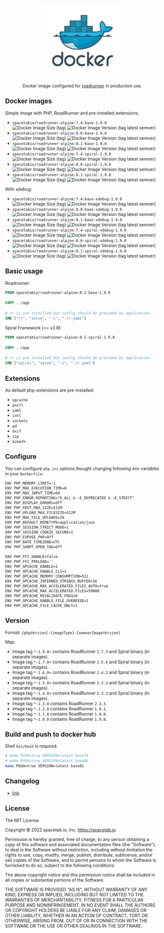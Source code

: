 <p align="center">
    <img src="https://raw.githubusercontent.com/docker-library/docs/c350af05d3fac7b5c3f6327ac82fe4d990d8729c/docker/logo.png" alt="Docker">
</p>

<p align="center">
Docker image configured for <a href="https://roadrunner.dev/">roadrunner</a> in production use.
</p> 

## Docker images

Simple image with PHP, RoadRunner and pre-installed extensions:

* `spacetabio/roadrunner-alpine:7.4-base-1.9.0` <br>
![Docker Image Size (tag)](https://img.shields.io/docker/image-size/spacetabio/roadrunner-alpine/7.4-base-1.9.0?style=flat-square)
![Docker Image Version (tag latest semver)](https://img.shields.io/docker/v/spacetabio/roadrunner-alpine/7.4-base-1.9.0?style=flat-square)
* `spacetabio/roadrunner-alpine:8.0-base-1.9.0` <br>
![Docker Image Size (tag)](https://img.shields.io/docker/image-size/spacetabio/roadrunner-alpine/8.0-base-1.9.0?style=flat-square)
![Docker Image Version (tag latest semver)](https://img.shields.io/docker/v/spacetabio/roadrunner-alpine/8.0-base-1.9.0?style=flat-square)
* `spacetabio/roadrunner-alpine:8.1-base-1.9.0` <br>
![Docker Image Size (tag)](https://img.shields.io/docker/image-size/spacetabio/roadrunner-alpine/8.1-base-1.9.0?style=flat-square)
![Docker Image Version (tag latest semver)](https://img.shields.io/docker/v/spacetabio/roadrunner-alpine/8.1-base-1.9.0?style=flat-square)
* `spacetabio/roadrunner-alpine:7.4-spiral-1.9.0` <br>
![Docker Image Size (tag)](https://img.shields.io/docker/image-size/spacetabio/roadrunner-alpine/7.4-spiral-1.9.0?style=flat-square)
![Docker Image Version (tag latest semver)](https://img.shields.io/docker/v/spacetabio/roadrunner-alpine/7.4-spiral-1.9.0?style=flat-square)
* `spacetabio/roadrunner-alpine:8.0-spiral-1.9.0` <br>
![Docker Image Size (tag)](https://img.shields.io/docker/image-size/spacetabio/roadrunner-alpine/8.0-spiral-1.9.0?style=flat-square)
![Docker Image Version (tag latest semver)](https://img.shields.io/docker/v/spacetabio/roadrunner-alpine/8.0-spiral-1.9.0?style=flat-square)
* `spacetabio/roadrunner-alpine:8.1-spiral-1.9.0` <br>
![Docker Image Size (tag)](https://img.shields.io/docker/image-size/spacetabio/roadrunner-alpine/8.1-spiral-1.9.0?style=flat-square)
![Docker Image Version (tag latest semver)](https://img.shields.io/docker/v/spacetabio/roadrunner-alpine/8.1-spiral-1.9.0?style=flat-square)

With xdebug:

* `spacetabio/roadrunner-alpine:7.4-base-xdebug-1.9.0` <br>
![Docker Image Size (tag)](https://img.shields.io/docker/image-size/spacetabio/roadrunner-alpine/7.4-base-1.9.0?style=flat-square)
![Docker Image Version (tag latest semver)](https://img.shields.io/docker/v/spacetabio/roadrunner-alpine/7.4-base-xdebug-1.9.0?style=flat-square)
* `spacetabio/roadrunner-alpine:8.0-base-xdebug-1.9.0` <br>
![Docker Image Size (tag)](https://img.shields.io/docker/image-size/spacetabio/roadrunner-alpine/8.0-base-1.9.0?style=flat-square)
![Docker Image Version (tag latest semver)](https://img.shields.io/docker/v/spacetabio/roadrunner-alpine/8.0-base-xdebug-1.9.0?style=flat-square)
* `spacetabio/roadrunner-alpine:8.1-base-xdebug-1.9.0` <br>
![Docker Image Size (tag)](https://img.shields.io/docker/image-size/spacetabio/roadrunner-alpine/8.1-base-1.9.0?style=flat-square)
![Docker Image Version (tag latest semver)](https://img.shields.io/docker/v/spacetabio/roadrunner-alpine/8.1-base-xdebug-1.9.0?style=flat-square)
* `spacetabio/roadrunner-alpine:7.4-spiral-xdebug-1.9.0` <br>
![Docker Image Size (tag)](https://img.shields.io/docker/image-size/spacetabio/roadrunner-alpine/7.4-spiral-1.9.0?style=flat-square)
![Docker Image Version (tag latest semver)](https://img.shields.io/docker/v/spacetabio/roadrunner-alpine/7.4-spiral-xdebug-1.9.0?style=flat-square)
* `spacetabio/roadrunner-alpine:8.0-spiral-xdebug-1.9.0` <br>
![Docker Image Size (tag)](https://img.shields.io/docker/image-size/spacetabio/roadrunner-alpine/8.0-spiral-1.9.0?style=flat-square)
![Docker Image Version (tag latest semver)](https://img.shields.io/docker/v/spacetabio/roadrunner-alpine/8.0-spiral-xdebug-1.9.0?style=flat-square)
* `spacetabio/roadrunner-alpine:8.1-spiral-xdebug-1.9.0` <br>
![Docker Image Size (tag)](https://img.shields.io/docker/image-size/spacetabio/roadrunner-alpine/8.1-spiral-1.9.0?style=flat-square)
![Docker Image Version (tag latest semver)](https://img.shields.io/docker/v/spacetabio/roadrunner-alpine/8.1-spiral-xdebug-1.9.0?style=flat-square)

## Basic usage

Roadrunner:

```Dockerfile
FROM spacetabio/roadrunner-alpine:8.1-base-1.9.0

COPY . /app

# rr is pre installed but config should be provided by application. 
CMD ["rr", "serve", "-c", ".rr.yaml"]
```

Spiral Framework (<= v2.8):

```Dockerfile
FROM spacetabio/roadrunner-alpine:8.1-spiral-1.9.0

COPY . /app

# rr is pre installed but config should be provided by application. 
CMD ["spiral", "serve", "-c", ".rr.yaml"]
```

## Extensions

As default php-extensions are pre-installed:

 * `opcache`
 * `pnctl`
 * `yaml`
 * `intl`
 * `sockets`
 * `gd`
 * `exif`
 * `zip`
 * `bcmath`

## Configure

You can configure `php.ini` options thought changing following env variables in your `Dockerfile`:
 
```text
ENV PHP_MEMORY_LIMIT=-1
ENV PHP_MAX_EXECUTION_TIME=0
ENV PHP_MAX_INPUT_TIME=60
ENV PHP_ERROR_REPORTING="E_ALL & ~E_DEPRECATED & ~E_STRICT"
ENV PHP_DISPLAY_ERRORS=Off
ENV PHP_POST_MAX_SIZE=512M
ENV PHP_UPLOAD_MAX_FILESIZE=512M
ENV PHP_MAX_FILE_UPLOADS=20
ENV PHP_DEFAULT_MIMETYPE=application/json
ENV PHP_SESSION_STRICT_MODE=1
ENV PHP_SESSION_COOKIE_SECURE=1
ENV PHP_EXPOSE_PHP=Off
ENV PHP_DATE_TIMEZONE=UTC
ENV PHP_SHORT_OPEN_TAG=Off

ENV PHP_FFI_ENABLE=false
ENV PHP_FFI_PRELOAD=''
ENV PHP_OPCACHE_ENABLE=1
ENV PHP_OPCACHE_ENABLE_CLI=1
ENV PHP_OPCACHE_MEMORY_CONSUMPTION=512
ENV PHP_OPCACHE_INTERNED_STRINGS_BUFFER=16
ENV PHP_OPCACHE_MAX_ACCELERATED_FILES_AUTO=true
ENV PHP_OPCACHE_MAX_ACCELERATED_FILES=50000
ENV PHP_OPCACHE_REVALIDATE_FREQ=0
ENV PHP_OPCACHE_ENABLE_FILE_OVERRIDE=1
ENV PHP_OPCACHE_FILE_CACHE_ONLY=1
```

## Version

Format: `{phpVersion}-{imageType}-{semverImageVersion}`

Map:
 - Image tag `*-1.9.0+` contains RoadRunner `2.7.3` and Spiral binary (in separate images).
 - Image tag `*-1.7.0+` contains RoadRunner `2.5.6` and Spiral binary (in separate images).
 - Image tag `*-1.6.0+` contains RoadRunner `2.4.2` and Spiral binary (in separate images).
 - Image tag `*-1.5.0+` contains RoadRunner `2.3.3` and Spiral binary (in separate images).
 - Image tag `*-1.4.0+` contains RoadRunner `2.3.3` and Spiral binary (in separate images).
 - Image tag `*-1.3.0` contains RoadRunner `2.3.3`.
 - Image tag `*-1.2.0` contains RoadRunner `1.8.1`. 
 - Image tag `*-1.1.0` contains RoadRunner `1.9.0`.
 - Image tag `*-1.0.0` contains RoadRunner `1.9.0`. 

## Build and push to docker hub

Shell `bin/bash` is required.

```bash
# make PUSH=true VERSION=latest base74
# make PUSH=true VERSION=latest base80
make PUSH=true VERSION=latest base81
```

## Changelog

* [link](CHANGELOG.md)

## License

The MIT License

Copyright © 2022 spacetab.io, Inc. https://spacetab.io

Permission is hereby granted, free of charge, to any person obtaining a copy
of this software and associated documentation files (the "Software"), to deal
in the Software without restriction, including without limitation the rights
to use, copy, modify, merge, publish, distribute, sublicense, and/or sell
copies of the Software, and to permit persons to whom the Software is
furnished to do so, subject to the following conditions:

The above copyright notice and this permission notice shall be included in
all copies or substantial portions of the Software.

THE SOFTWARE IS PROVIDED "AS IS", WITHOUT WARRANTY OF ANY KIND, EXPRESS OR
IMPLIED, INCLUDING BUT NOT LIMITED TO THE WARRANTIES OF MERCHANTABILITY,
FITNESS FOR A PARTICULAR PURPOSE AND NONINFRINGEMENT. IN NO EVENT SHALL THE
AUTHORS OR COPYRIGHT HOLDERS BE LIABLE FOR ANY CLAIM, DAMAGES OR OTHER
LIABILITY, WHETHER IN AN ACTION OF CONTRACT, TORT OR OTHERWISE, ARISING FROM,
OUT OF OR IN CONNECTION WITH THE SOFTWARE OR THE USE OR OTHER DEALINGS IN
THE SOFTWARE.

